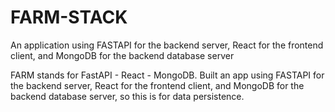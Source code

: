# FARM-STACK
An application using FASTAPI for the backend server, React for the frontend client, and MongoDB for the backend database server

FARM stands for FastAPI - React - MongoDB.
Built an app using FASTAPI for the backend server, React for the frontend client, and MongoDB for the backend database server, so this is for data persistence.
